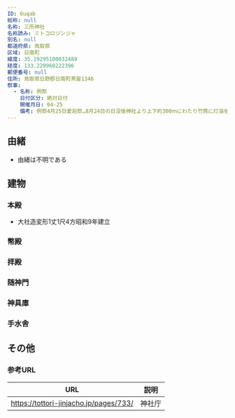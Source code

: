 ```yaml
---
ID: 6uqab
総称: null
名称: 三所神社
名称読み: ミトコロジンジャ
別名: null
都道府県: 鳥取県
区域: 日南町
緯度: 35.19295100032489
経度: 133.229960222396
郵便番号: null
住所: 鳥取県日野郡日南町茶屋1346
祭事:
  - 名称: 例祭
    日付区分: 絶対日付
    開催月日: 04-25
    備考: 例祭4月25日愛宕祭…8月24日の日没後神社より上下約300ｍにわたり竹筒に灯油を入れた火を道に沿って灯す。
---
```


## 由緒

- 由緒は不明である

## 建物

### 本殿

- 大社造変形1丈1尺4方昭和9年建立

### 幣殿

### 拝殿

### 随神門

### 神具庫

### 手水舎

## その他

### 参考URL

| URL                                    | 説明   |
| -------------------------------------- | ------ |
| https://tottori-jinjacho.jp/pages/733/ | 神社庁 |
